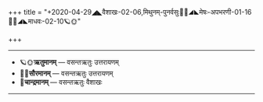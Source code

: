 +++
title = "+2020-04-29◢◣वैशाखः-02-06,मिथुनम्-पुनर्वसुः🌛🌌◢◣मेषः-अपभरणी-01-16🌌🌞◢◣माधवः-02-10🪐🌞"

+++
___________________
- 🪐🌞**ऋतुमानम्** — वसन्तऋतुः उत्तरायणम्
- 🌌🌞**सौरमानम्** — वसन्तऋतुः उत्तरायणम्
- 🌛**चान्द्रमानम्** — वसन्तऋतुः वैशाखः
___________________

